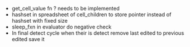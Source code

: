 - get_cell_value fn ? needs to be implemented 
- hashset in spreadsheet of cell_children to store pointer instead of hashset with fixed size
- sleep_fxn in evaluator do negative check
- In final detect cycle when their is detect remove last edited to previous edited
    save it